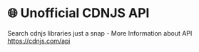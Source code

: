 # :globe_with_meridians: Unofficial CDNJS API
Search cdnjs libraries just a snap - More Information about API https://cdnjs.com/api
